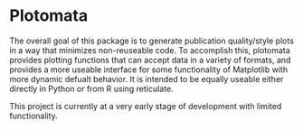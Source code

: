 # Plotomata
The overall goal of this package is to generate publication quality/style plots in a way that minimizes non-reuseable code. To accomplish this, plotomata provides plotting functions that can accept data in a variety of formats, and provides a more useable interface for some functionality of Matplotlib with more dynamic defualt behavior. It is intended to be equally useable either directly in Python or from R using reticulate.

This project is currently at a very early stage of development with limited functionality.
